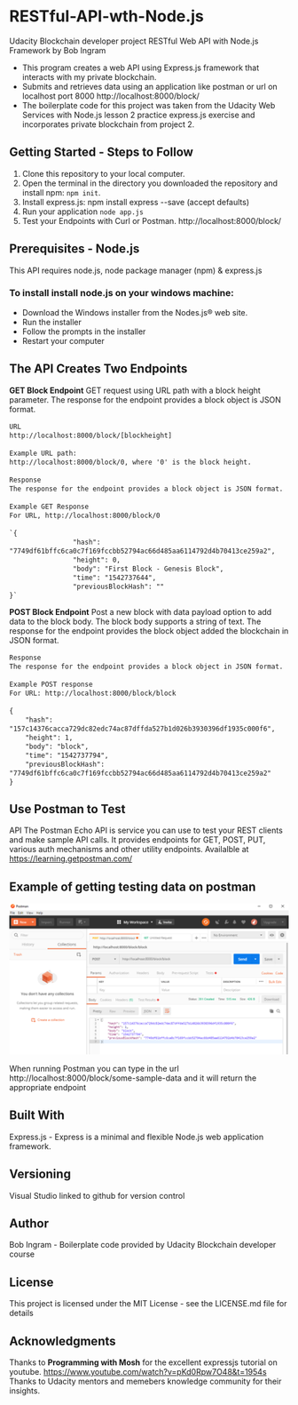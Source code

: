 # RESTful-API-wth-Node.js

Udacity Blockchain developer project RESTful Web API with Node.js Framework by Bob Ingram
 
 * This program creates a web API using Express.js framework that interacts with my private blockchain.
 * Submits and retrieves data using an application like postman or url on localhost port 8000 http://localhost:8000/block/
 * The boilerplate code for this project was taken from the Udacity Web Services with Node.js lesson 2 
  practice express.js exercise and incorporates private blockchain from project 2.

## Getting Started - Steps to Follow

1. Clone this repository to your local computer.
2. Open the terminal in the directory you downloaded the repository and install npm: `npm init`.
3. Install express.js: npm install express --save (accept defaults)
4. Run your application `node app.js`
5. Test your Endpoints with Curl or Postman.  http://localhost:8000/block/



## Prerequisites  - Node.js
This API requires node.js, node package manager (npm) & express.js

### To install install node.js on your windows machine:

* Download the Windows installer from the Nodes.js® web site.
* Run the installer 
* Follow the prompts in the installer 
* Restart your computer


## The API Creates Two Endpoints

**GET Block Endpoint**
GET request using URL path with a block height parameter. The response for the endpoint provides a block object is JSON format.

	URL
	http://localhost:8000/block/[blockheight]

	Example URL path:
	http://localhost:8000/block/0, where '0' is the block height.

	Response
	The response for the endpoint provides a block object is JSON format.

	Example GET Response
	For URL, http://localhost:8000/block/0

	`{
					"hash": "7749df61bffc6ca0c7f169fccbb52794ac66d485aa6114792d4b70413ce259a2",
					"height": 0,
					"body": "First Block - Genesis Block",
					"time": "1542737644",
					"previousBlockHash": ""
	}`

**POST Block Endpoint**
Post a new block with data payload option to add data to the block body. The block body supports a string of text. The response for the endpoint provides the block object added the blockchain in JSON format.

	Response
	The response for the endpoint provides a block object in JSON format.

	Example POST response
	For URL: http://localhost:8000/block/block

	{
	    "hash": "157c14376cacca729dc82edc74ac87dffda527b1d026b3930396df1935c000f6",
	    "height": 1,
	    "body": "block",
	    "time": "1542737794",
	    "previousBlockHash": "7749df61bffc6ca0c7f169fccbb52794ac66d485aa6114792d4b70413ce259a2"
	}
## Use Postman to Test 
API The Postman Echo API is service you can use to test your REST clients and make sample API calls. It provides endpoints for GET, POST, PUT, various auth mechanisms and other utility endpoints. Availalble at https://learning.getpostman.com/




## Example of getting testing data on postman


![postman example](https://github.com/paramountgroup/RESTful-API-with-Nodejs/blob/master/images/postmanexample.PNG)



When running Postman you can type in the url http://localhost:8000/block/some-sample-data 
and it will return the appropriate endpoint


## Built With
Express.js - Express is a minimal and flexible Node.js web application framework.

## Versioning
Visual Studio linked to github for version control

## Author
Bob Ingram - Boilerplate code provided by Udacity Blockchain developer course

## License
This project is licensed under the MIT License - see the LICENSE.md file for details

## Acknowledgments
Thanks to **Programming with Mosh** for the excellent expressjs tutorial on youtube.
 https://www.youtube.com/watch?v=pKd0Rpw7O48&t=1954s
Thanks to Udacity mentors and memebers knowledge community for their insights.


